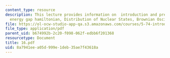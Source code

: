 ```yaml
---
content_type: resource
description: This lecture provides information on  introduction and preview, Time-dependent
  energy gap hamiltonian, Distribution of Nuclear States, Brownian Oscillator Hamiltonian.
file: https://ol-ocw-studio-app-qa.s3.amazonaws.com/courses/5-74-introductory-quantum-mechanics-ii-spring-2004/8a7941eea05d999e1deb35ae7f43618a_16.pdf
file_type: application/pdf
parent_uid: b674992b-2c20-f098-062f-edbb6f201368
resourcetype: Document
title: 16.pdf
uid: 8a7941ee-a05d-999e-1deb-35ae7f43618a
---
```

